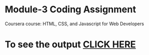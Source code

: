 

# Module-3 Coding Assignment

Coursera course: HTML, CSS, and Javascript for Web Developers

# To see the output [CLICK HERE](index.html)

